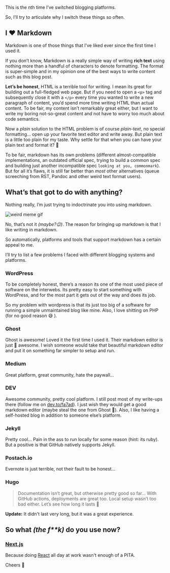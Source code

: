 
This is the nth time I’ve switched blogging platforms.

So, I’ll try to articulate why I switch these things so often.

I ❤️ Markdown
-------------

Markdown is one of those things that I’ve liked ever since the first time I used it.

If you don’t know, Markdown is a really simple way of writing **rich text** using nothing more than a handful of characters to denote formatting. The format is super-simple and in my opinion one of the best ways to write content such as this blog post.

**Let’s be honest**, HTML is a terrible tool for writing. I mean its great for building out a full-fledged web page. But if you need to open a `<p>` tag and subsequently close it with a `</p>` every time you wanted to write a new paragraph of content, you’d spend more time writing HTML than actual content. To be fair, my content isn’t remarkably great either, but I want to write my boring not-so-great content and not have to worry too much about code semantics.

Now a _plain_ solution to the HTML problem is of course _plain-text_, no special formatting… open up your favorite text editor and write away. But plain text is a little too plain for my taste. Why settle for that when you can have your plain text and format it? 🤔

To be fair, markdown has its own problems (different almost-compatible implementations, an outdated official spec, trying to build a common spec and building just another incompatible spec `looking at you, commonmark`). But for all it’s flaws, it is still far better than _most_ other alternatives (queue screeching from RST, Pandoc and other weird text format users).

What’s that got to do with anything?
------------------------------------

Nothing really, I’m just trying to indoctrinate you into using markdown.

![weird meme gif](/images/1640049434_giphy.gif)

No, that’s not it _(maybe?😉)_. The reason for bringing up markdown is that I like writing in markdown.

So automatically, platforms and tools that support markdown has a certain appeal to me.

I’ll try to list a few problems I faced with different blogging systems and platforms.

### WordPress

To be completely honest, there’s a reason its one of the most used piece of software on the interwebs. Its pretty easy to start something with WordPress, and for the most part it gets out of the way and does its job.

So my problem with wordpress is that its just too big of a software for running a simple unmaintained blog like mine. Also, I love shitting on PHP (for no good reason 😅 ).

### Ghost

Ghost is awesome! Loved it the first time I used it. Their markdown editor is just 💯 awesome. I wish someone would take that beautiful markdown editor and put it on something far simpler to setup and run.

### Medium

Great platform, great community, hate the paywall…

### DEV

Awesome community, pretty cool platform. I still post most of my write-ups there (follow me on [dev.to/fa7ad](https://dev.to/fa7ad)). I just wish they would get a good markdown editor (maybe steal the one from Ghost 🧐). Also, I like having a self-hosted blog in addition to someone else’s platform.

### Jekyll

Pretty cool… Pain in the ass to run locally for some reason (hint: its ruby). But a positive is that GitHub natively supports Jekyll.

### Postach.io

Evernote is just terrible, not their fault to be honest…

### Hugo

> Documentation isn’t great, but otherwise pretty good so far… With GitHub actions, deployments are great too. Local setup wasn’t too bad either.
> Let’s see how long it lasts 🤷

**Update:** It didn't last very long, but it was a great experience.

So what _(the f\*\*k)_ do you use now?
----------------------------------
### [Next.js](https://nextjs.org/)

Because doing [React](https://reactjs.org) all day at work wasn't enough of a PITA.

Cheers 🍻
